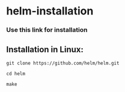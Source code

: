 # helm-installation
### Use this link for installation
## Installation in Linux:
```
git clone https://github.com/helm/helm.git
```
```
cd helm
```
```
make
```
 
